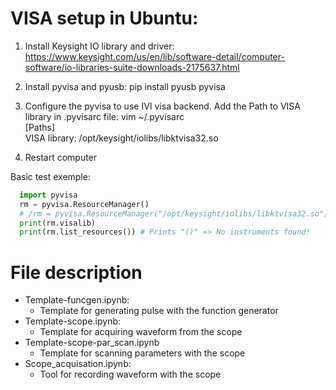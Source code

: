 # VISA setup in Ubuntu:

1. Install Keysight IO library and driver: https://www.keysight.com/us/en/lib/software-detail/computer-software/io-libraries-suite-downloads-2175637.html
2. Install pyvisa and pyusb: pip install pyusb pyvisa
3. Configure the pyvisa to use IVI visa backend. Add the Path to VISA library in .pyvisarc file:
    vim ~/.pyvisarc   
    [Paths]   
    VISA library: /opt/keysight/iolibs/libktvisa32.so   

4. Restart computer

Basic test exemple:


``` python
  import pyvisa
  rm = pyvisa.ResourceManager()
  # /rm = pyvisa.ResourceManager("/opt/keysight/iolibs/libktvisa32.so")
  print(rm.visalib)
  print(rm.list_resources()) # Prints "()" => No instruments found!
```

# File description

* Template-funcgen.ipynb:
  * Template for generating pulse with the function generator
* Template-scope.ipynb:
  * Template for acquiring waveform from the scope
* Template-scope-par_scan.ipynb
  * Template for scanning parameters with the scope
* Scope_acquisation.ipynb:
  * Tool for recording waveform with the scope
